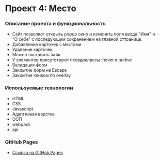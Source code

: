 # Проект 4: Место

### Описание проекта и функциональность

* Сайт позволяет открыть popup окно и изменить поля ввода "Имя" и "О себе" с последующим
сохранением на главной сттранице.
* Добавление карточек с местами
* Удаление карточек
* Можно поставить лайк
* У элементов присутствуют  псевдоклассы :hover и :active
* Валидация форм
* Закрытие форм на Escape
* Закрытие кликом по overlay

### Используемые технологии
* HTML
* CSS
* Javascript
* Адаптивная верстка
* ООП
* webpack
* api


### GitHub Pages

* [Ссылка на GitHub Pages](https://artemtishenko.github.io/mesto/)

